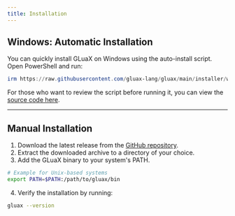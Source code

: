 ```yaml
---
title: Installation
---
```


## Windows: Automatic Installation

You can quickly install GLuaX on Windows using the auto-install script.
Open PowerShell and run:

```powershell
irm https://raw.githubusercontent.com/gluax-lang/gluax/main/installer/windows.ps1 | iex
```

For those who want to review the script before running it, you can view the [source code here](https://github.com/gluax-lang/gluax/blob/main/installer/windows.ps1).

---

## Manual Installation

1. Download the latest release from the [GitHub repository](https://github.com/gluax-lang/gluax/releases).
2. Extract the downloaded archive to a directory of your choice.
3. Add the GLuaX binary to your system's PATH.

```bash
# Example for Unix-based systems
export PATH=$PATH:/path/to/gluax/bin
```

4. Verify the installation by running:

```bash
gluax --version
```
